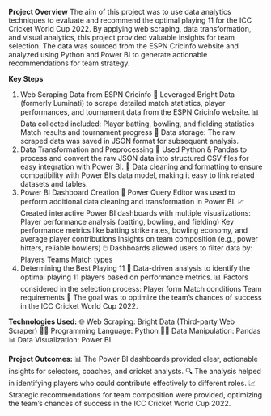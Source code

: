 **Project Overview**
The aim of this project was to use data analytics techniques to evaluate and recommend the optimal playing 11 for the ICC Cricket World Cup 2022. By applying web scraping, data transformation, and visual analytics, this project provided valuable insights for team selection. The data was sourced from the ESPN Cricinfo website and analyzed using Python and Power BI to generate actionable recommendations for team strategy.

**Key Steps**
1. Web Scraping Data from ESPN Cricinfo
🚀 Leveraged Bright Data (formerly Luminati) to scrape detailed match statistics, player performances, and tournament data from the ESPN Cricinfo website.
📊 Data collected included:
Player batting, bowling, and fielding statistics
Match results and tournament progress
💾 Data storage: The raw scraped data was saved in JSON format for subsequent analysis.
2. Data Transformation and Preprocessing
🧹 Used Python & Pandas to process and convert the raw JSON data into structured CSV files for easy integration with Power BI.
🔄 Data cleaning and formatting to ensure compatibility with Power BI’s data model, making it easy to link related datasets and tables.
3. Power BI Dashboard Creation
🎨 Power Query Editor was used to perform additional data cleaning and transformation in Power BI.
📈 Created interactive Power BI dashboards with multiple visualizations:
Player performance analysis (batting, bowling, and fielding)
Key performance metrics like batting strike rates, bowling economy, and average player contributions
Insights on team composition (e.g., power hitters, reliable bowlers)
🖱️ Dashboards allowed users to filter data by:
Players
Teams
Match types
4. Determining the Best Playing 11
🧠 Data-driven analysis to identify the optimal playing 11 players based on performance metrics.
📊 Factors considered in the selection process:
Player form
Match conditions
Team requirements
🎯 The goal was to optimize the team’s chances of success in the ICC Cricket World Cup 2022.

**Technologies Used:**
🌐 Web Scraping: Bright Data (Third-party Web Scraper)
🧑‍💻 Programming Language: Python
🧑‍🔬 Data Manipulation: Pandas
📊 Data Visualization: Power BI

**Project Outcomes:**
📊 The Power BI dashboards provided clear, actionable insights for selectors, coaches, and cricket analysts.
🔍 The analysis helped in identifying players who could contribute effectively to different roles.
📈 Strategic recommendations for team composition were provided, optimizing the team’s chances of success in the ICC Cricket World Cup 2022.
